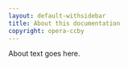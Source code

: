 ```yaml
---
layout: default-withsidebar
title: About this documentation
copyright: opera-ccby
---
```

About text goes here.